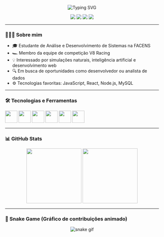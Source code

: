 <!-- Título animado -->
<p align="center">
  <img src="https://readme-typing-svg.herokuapp.com?font=Fira+Code&weight=500&size=24&pause=1000&color=4F4F4F&center=true&vCenter=true&width=500&lines=Olá,+eu+sou+Henrico+Sanches!;Desenvolvedor+em+formação;Apaixonado+por+tecnologia+e+inovação" alt="Typing SVG" />
</p>

<!-- Badges -->
<p align="center">
  <img src="https://img.shields.io/badge/JavaScript-2023-F7DF1E?style=flat&logo=javascript&logoColor=black"/>
  <img src="https://img.shields.io/badge/React-em%20aprendizado-61DAFB?style=flat&logo=react&logoColor=white"/>
  <img src="https://img.shields.io/badge/Estudante-ADS%20FACENS-purple?style=flat"/>
  <img src="https://img.shields.io/badge/V8%20Racing-Membro-ff0000?style=flat&logo=fastapi&logoColor=white"/>
</p>

---

### 👨🏻‍💻 Sobre mim

- 🎓 Estudante de Análise e Desenvolvimento de Sistemas na FACENS  
- 🏎️ Membro da equipe de competição V8 Racing  
- 💡 Interessado por simulações naturais, inteligência artificial e desenvolvimento web  
- 🔍 Em busca de oportunidades como desenvolvedor ou analista de dados  
- ⚙️ Tecnologias favoritas: JavaScript, React, Node.js, MySQL  

---

### 🛠️ Tecnologias e Ferramentas

<p align="left">
  <img src="https://cdn.jsdelivr.net/gh/devicons/devicon/icons/javascript/javascript-original.svg" width="40"/>
  <img src="https://cdn.jsdelivr.net/gh/devicons/devicon/icons/react/react-original.svg" width="40"/>
  <img src="https://cdn.jsdelivr.net/gh/devicons/devicon/icons/nodejs/nodejs-original.svg" width="40"/>
  <img src="https://cdn.jsdelivr.net/gh/devicons/devicon/icons/mysql/mysql-original.svg" width="40"/>
  <img src="https://cdn.jsdelivr.net/gh/devicons/devicon/icons/git/git-original.svg" width="40"/>
  <img src="https://cdn.jsdelivr.net/gh/devicons/devicon/icons/github/github-original.svg" width="40"/>
</p>

---

### 📊 GitHub Stats

<p align="center">
  <img height="180em" src="https://github-readme-stats.vercel.app/api?username=HenricoSanches&show_icons=true&theme=tokyonight&count_private=true"/>
  <img height="180em" src="https://github-readme-stats.vercel.app/api/top-langs/?username=HenricoSanches&layout=compact&theme=tokyonight"/>
</p>

---

### 🐍 Snake Game (Gráfico de contribuições animado)

<p align="center">
  <img src="https://github.com/HenricoSanches/HenricoSanches/blob/output/github-contribution-grid-snake.svg" alt="snake gif" />
</p>
